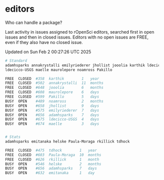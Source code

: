 # editors

Who can handle a package?

Last activity in issues assigned to rOpenSci editors, searched first in open
issues and then in closed issues. Editors with no open issues are FREE, even if
they also have no closed issue.


Updated on Sun Feb 2 00:27:26 UTC 2025

```bash
# Standard
adamhsparks annakrystalli emilyriederer jhollist jooolia karthik ldecicco
ldecicco-USGS maelle maurolepore noamross Pakillo

FREE  CLOSED  #358  karthik        1   year
FREE  CLOSED  #502  annakrystalli  11  months
FREE  CLOSED  #648  jooolia        6   months
FREE  CLOSED  #608  maurolepore    6   days
FREE  CLOSED  #599  Pakillo        5   days
BUSY  OPEN    #489  noamross       2   months
BUSY  OPEN    #658  jhollist       9   days
BUSY  OPEN    #575  emilyriederer  7   days
BUSY  OPEN    #656  adamhsparks    7   days
BUSY  OPEN    #675  ldecicco-USGS  4   days
BUSY  OPEN    #674  maelle         3   days


# Stats
adamhsparks emitanaka helske Paula-Moraga rkillick tdhock

FREE  CLOSED  #475  tdhock        1   year
FREE  CLOSED  #603  Paula-Moraga  10  months
FREE  CLOSED  #626  rkillick      1   month
BUSY  OPEN    #546  helske        2   months
BUSY  OPEN    #656  adamhsparks   7   days
BUSY  OPEN    #632  emitanaka     1   day
```
